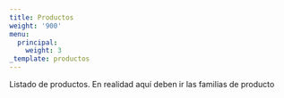 ```yaml
---
title: Productos
weight: '900'
menu:
  principal:
    weight: 3
_template: productos
---
```







Listado de productos.
En realidad aquí deben ir las familias de producto
